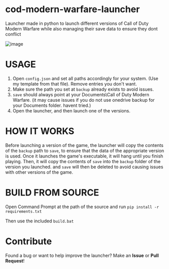 # cod-modern-warfare-launcher
Launcher made in python to launch different versions of Call of Duty Modern Warfare while also managing their save data to ensure they dont conflict

![image](https://github.com/user-attachments/assets/775858f9-0ac8-4c80-9dd0-39d99076ec30)


# USAGE

1. Open ``config.json`` and set all paths accordingly for your system. (Use my template from that file). Remove entries you don't want.
2. Make sure the path you set at ``backup`` already exists to avoid issues.
3. ``save`` should always point at your Documents\Call of Duty Modern Warfare. (it may cause issues if you do not use onedrive backup for your Documents folder. havent tried.)
4. Open the launcher, and then launch one of the versions.

# HOW IT WORKS

Before launching a version of the game, the launcher will copy the contents of the ``backup`` path to ``save``, to ensure that the data of the appropriate version is used. Once it launches the game's executable, it will hang until you finish playing. Then, it will copy the contents of ``save`` into the ``backup`` folder of the version you launched. and ``save`` will then be deleted to avoid causing issues with other versions of the game.

# BUILD FROM SOURCE

Open Command Prompt at the path of the source and run ``pip install -r requirements.txt``

Then use the included ``build.bat``

# Contribute

Found a bug or want to help improve the launcher? Make an **Issue** or **Pull Request**! 
